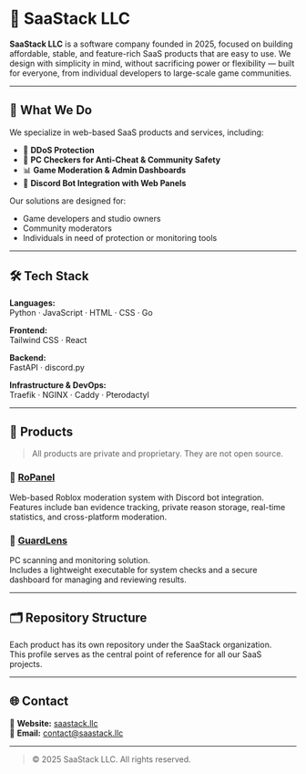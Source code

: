 # 🧱 SaaStack LLC

**SaaStack LLC** is a software company founded in 2025, focused on building affordable, stable, and feature-rich SaaS products that are easy to use. We design with simplicity in mind, without sacrificing power or flexibility — built for everyone, from individual developers to large-scale game communities.

---

## 🎯 What We Do

We specialize in web-based SaaS products and services, including:

- 🔐 **DDoS Protection**
- 🧪 **PC Checkers for Anti-Cheat & Community Safety**
- 📊 **Game Moderation & Admin Dashboards**
- 🤖 **Discord Bot Integration with Web Panels**

Our solutions are designed for:
- Game developers and studio owners
- Community moderators
- Individuals in need of protection or monitoring tools

---

## 🛠️ Tech Stack

**Languages:**  
Python · JavaScript · HTML · CSS · Go

**Frontend:**  
Tailwind CSS · React

**Backend:**  
FastAPI · discord.py

**Infrastructure & DevOps:**  
Traefik · NGINX · Caddy · Pterodactyl

---

## 🚀 Products

> All products are private and proprietary. They are not open source.

### 🔹 [RoPanel](https://ropanel.com)  
Web-based Roblox moderation system with Discord bot integration.  
Features include ban evidence tracking, private reason storage, real-time statistics, and cross-platform moderation.

### 🔹 [GuardLens](https://guardlens.net)  
PC scanning and monitoring solution.  
Includes a lightweight executable for system checks and a secure dashboard for managing and reviewing results.

---

## 🗂️ Repository Structure

Each product has its own repository under the SaaStack organization.  
This profile serves as the central point of reference for all our SaaS projects.

---

## 🌐 Contact

📩 **Website:** [saastack.llc](https://saastack.llc)  
📧 **Email:** [contact@saastack.llc](mailto:contact@saastack.llc)

---

> © 2025 SaaStack LLC. All rights reserved.
